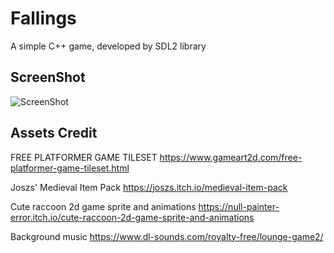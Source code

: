 
# Fallings
A simple C++ game, developed by SDL2 library

## ScreenShot
![ScreenShot](https://s3.us-east-2.amazonaws.com/sean-publiccontent/screenshot_july_24.PNG)

## Assets Credit
FREE PLATFORMER GAME TILESET
https://www.gameart2d.com/free-platformer-game-tileset.html

Joszs' Medieval Item Pack 
https://joszs.itch.io/medieval-item-pack

Cute raccoon 2d game sprite and animations
https://null-painter-error.itch.io/cute-raccoon-2d-game-sprite-and-animations

Background music 
https://www.dl-sounds.com/royalty-free/lounge-game2/
